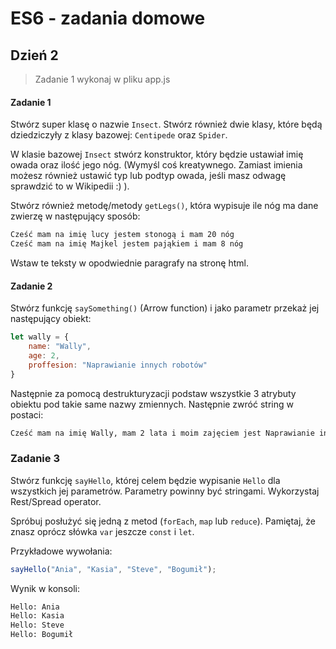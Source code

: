 # ES6 - zadania domowe

## Dzień 2
> Zadanie 1 wykonaj w pliku app.js

#### Zadanie 1

Stwórz super klasę o nazwie ```Insect```. Stwórz również dwie klasy, które będą dziedziczyły z klasy bazowej: ```Centipede``` oraz  ```Spider```.

W klasie bazowej ```Insect``` stwórz konstruktor, który będzie ustawiał imię owada oraz ilość jego nóg. (Wymyśl coś kreatywnego. Zamiast imienia możesz również ustawić typ lub podtyp owada, jeśli masz odwagę sprawdzić to w Wikipedii :) ).

Stwórz również metodę/metody ```getLegs()```, która wypisuje ile nóg ma dane zwierzę w następujący sposób:

```HTML
Cześć mam na imię lucy jestem stonogą i mam 20 nóg
Cześć mam na imię Majkel jestem pająkiem i mam 8 nóg
```

Wstaw te teksty w opodwiednie paragrafy na stronę html.

#### Zadanie 2

Stwórz funkcję ```saySomething()``` (Arrow function) i jako parametr przekaż jej następujący obiekt:

```JavaScript
let wally = {
    name: "Wally",
    age: 2,
    proffesion: "Naprawianie innych robotów"    
}
```
 Następnie za pomocą destrukturyzacji podstaw wszystkie 3 atrybuty obiektu pod takie same nazwy zmiennych. Następnie zwróć string w postaci:

 ```HTML
 Cześć mam na imię Wally, mam 2 lata i moim zajęciem jest Naprawianie innych robotów".
 ```


### Zadanie 3

Stwórz funkcję ```sayHello```, której celem będzie wypisanie ```Hello``` dla wszystkich jej parametrów. Parametry powinny być stringami. Wykorzystaj Rest/Spread operator.

Spróbuj posłużyć się jedną z metod (```forEach```, ```map``` lub ```reduce```). Pamiętaj, że znasz oprócz słówka ```var``` jeszcze ```const``` i ```let```.


Przykładowe wywołania:

```JavaScript
sayHello("Ania", "Kasia", "Steve", "Bogumił");
```

Wynik w konsoli:

```HTML
Hello: Ania
Hello: Kasia
Hello: Steve
Hello: Bogumił
```
